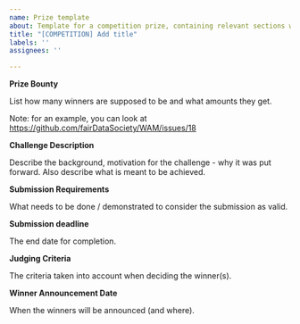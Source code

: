 ```yaml
---
name: Prize template
about: Template for a competition prize, containing relevant sections with short explainers.
title: "[COMPETITION] Add title"
labels: ''
assignees: ''

---
```


**Prize Bounty**

List how many winners are supposed to be and what amounts they get. 

Note: for an example, you can look at https://github.com/fairDataSociety/WAM/issues/18 

**Challenge Description**

Describe the background, motivation for the challenge - why it was put forward. Also describe what is meant to be achieved.

**Submission Requirements**

What needs to be done / demonstrated to consider the submission as valid.

**Submission deadline**

The end date for completion.

**Judging Criteria**

The criteria taken into account when deciding the winner(s).

**Winner Announcement Date**

When the winners will be announced (and where).
